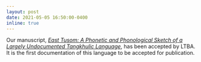 ```yaml
---
layout: post
date: 2021-05-05 16:50:00-0400
inline: true
---
```


Our manuscript, [*East Tusom: A Phonetic and Phonological Sketch of a Largely Undocumented Tangkhulic Language*]({{site.baseurl}}/assets/pdf/mortensen2021east.pdf), has been accepted by LTBA. It is the first documentation of this language to be accepted for publication.